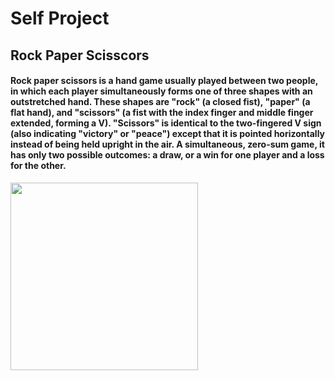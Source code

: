 # Self Project
<h2>Rock Paper Scisscors</h2>
<p><h4>Rock paper scissors  is a hand game usually played between two people, in which each player simultaneously forms one of three shapes with an outstretched hand. 
These shapes are "rock" (a closed fist), "paper" (a flat hand), and "scissors" (a fist with the index finger and middle finger extended, forming a V). 
"Scissors" is identical to the two-fingered V sign (also indicating "victory" or "peace") except that it is pointed horizontally instead of being held upright in the air.
A simultaneous, zero-sum game, it has only two possible outcomes: a draw, or a win for one player and a loss for the other.</h4><p/>


<p><img src="https://upload.wikimedia.org/wikipedia/commons/thumb/6/67/Rock-paper-scissors.svg/1200px-Rock-paper-scissors.svg.png" width="300" height="300"></p>




